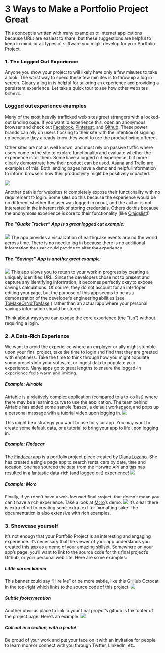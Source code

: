 # 3 Ways to Make a Portfolio Project Great

This concept is written with many examples of internet applications because URLs are easiest to share, but these suggestions are helpful to keep in mind for all types of software you might develop for your Portfolio Project.

### 1\. The Logged Out Experience

Anyone you show your project to will likely have only a few minutes to take a look. The worst way to spend these few minutes is to throw up a log in screen. Clearly a log in is helpful for tailoring an experience and providing a persistent experience. Let take a quick tour to see how other websites behave.

### Logged out experience examples

Many of the most heavily trafficked web sites greet strangers with a locked-out landing page. If you want to experience this, open an anonymous browser and check out [Facebook](https://intranet.alxswe.com/rltoken/ULGTYp0uzE4uWJGbnFmPtA "Facebook"), [Pinterest](https://intranet.alxswe.com/rltoken/DJt__AlVbTPlBGPrw2lsig "Pinterest"), and [Github](https://intranet.alxswe.com/rltoken/NOkhts6ijb5Lz72u6bTzCA "Github"). These power brands can rely on users flocking to their site with the intention of signing up because they already know they want to use the product being offered.

Other sites are not as well known, and must rely on passive traffic where users come to the site to explore functionality and evaluate whether the experience is for them. Some have a logged out experience, but more clearly demonstrate how their product can be used. [Asana](https://intranet.alxswe.com/rltoken/UME_yy8fc8Ws_fr72JGUtA "Asana") and [Trello](https://intranet.alxswe.com/rltoken/kLYdRW5kPngMyXK3TabA4Q "Trello") are examples of this. Both landing pages have a demo and helpful information to inform browsers how their productivity might be positively impacted.

![](https://s3.amazonaws.com/alx-intranet.hbtn.io/uploads/medias/2019/7/0254b5ad94ac07a84269.png?X-Amz-Algorithm=AWS4-HMAC-SHA256&X-Amz-Credential=AKIARDDGGGOUSBVO6H7D%2F20240814%2Fus-east-1%2Fs3%2Faws4_request&X-Amz-Date=20240814T155119Z&X-Amz-Expires=86400&X-Amz-SignedHeaders=host&X-Amz-Signature=b4039166240e8e2e39608f77a99f1c27597928d4deb244059e6ca40d53483dab)

Another path is for websites to completely expose their functionality with no requirement to login. Some sites do this because the experience would be no different whether the user was logged in or out, and the author is not interested in the inherent risk of storing credentials. Others do this because the anonymous experience is core to their functionality (like [Craigslist](https://intranet.alxswe.com/rltoken/TKmg19m3A7eVKSiH-cLEhQ "Craigslist")!)

##### The “Quake Tracker” App is a great logged out example:

[![](https://s3.amazonaws.com/alx-intranet.hbtn.io/uploads/medias/2019/7/fe651c2bdc7af270640d.png?X-Amz-Algorithm=AWS4-HMAC-SHA256&X-Amz-Credential=AKIARDDGGGOUSBVO6H7D%2F20240814%2Fus-east-1%2Fs3%2Faws4_request&X-Amz-Date=20240814T155119Z&X-Amz-Expires=86400&X-Amz-SignedHeaders=host&X-Amz-Signature=b6da77e438376990db503f6c18dec7d01fbbb3c986d865e61644cbc1fef0184a)](http://whispering-hamlet-2412.herokuapp.com/) The app provides a visualization of earthquake events around the world across time. There is no need to log in because there is no additional information the user could provide to alter the experience.

##### The “Savings” App is another great example:

[![](https://s3.amazonaws.com/alx-intranet.hbtn.io/uploads/medias/2019/7/19f3bed0f4c8d972c39e.png?X-Amz-Algorithm=AWS4-HMAC-SHA256&X-Amz-Credential=AKIARDDGGGOUSBVO6H7D%2F20240814%2Fus-east-1%2Fs3%2Faws4_request&X-Amz-Date=20240814T155119Z&X-Amz-Expires=86400&X-Amz-SignedHeaders=host&X-Amz-Signature=407f825fdd81ce9b9a8536d76194e999138b8b283b3cda6648121d12ec1f6571)](https://tomakeornottomake.com/savings) This app allows you to return to your work in progress by creating a uniquely identified URL. Since the developers chose not to present and capture any identifying information, it becomes perfectly okay to expose savings calculations. Of course, they do not account for an interloper editing your page, but the purpose of this app seems to be as a demonstration of the developer’s engineering abilities (see [ToMakeOrNotToMake](https://intranet.alxswe.com/rltoken/k5Nf-bd5pEJyxKW3cjI88w "ToMakeOrNotToMake") ) rather than an actual app where your personal savings information should be stored.

Think about ways you can expose the core experience (the “fun”) without requiring a login.

### 2\. A Data-Rich Experience

We want to avoid the experience where an employer or ally might stumble upon your final project, take the time to login and find that they are greeted with emptiness. Take the time to think through how you might populate some presets into your software, or ingest data to populate your experience. Many apps go to great lengths to ensure the logged-in experience feels warm and inviting.

##### Example: Airtable

Airtable is a relatively complex application (compared to a to-do list) where there may be a learning curve to use the application. The team behind Airtable has added some sample ‘bases’, a default workspace, and pops up a personal message with a tutorial video upon logging in. ![](https://s3.amazonaws.com/alx-intranet.hbtn.io/uploads/medias/2019/7/533600168a5efdaddbda.png?X-Amz-Algorithm=AWS4-HMAC-SHA256&X-Amz-Credential=AKIARDDGGGOUSBVO6H7D%2F20240814%2Fus-east-1%2Fs3%2Faws4_request&X-Amz-Date=20240814T155119Z&X-Amz-Expires=86400&X-Amz-SignedHeaders=host&X-Amz-Signature=ed597c99a1b699336f36ba12099097812eea5122fa038027f62503190137bb96)

This might be a strategy you want to use for your app. You may want to create some default data, or a tutorial to bring your app to life upon logging in.

##### Example: Findacar

The [Findacar](https://intranet.alxswe.com/rltoken/-JgRWdtJipUotYTPgJDY6g "Findacar") app is a portfolio project piece created by [Diana Lozano](https://intranet.alxswe.com/rltoken/mHEt4mAc6B8x7Chqkm54yQ "Diana Lozano"). She has created a single page app to search rental cars by date, time and location. She has sourced the data from the Hotwire API and this has resulted in a fantastic data-rich (and logged out) experience! ![](https://s3.amazonaws.com/alx-intranet.hbtn.io/uploads/medias/2019/7/41f95c992d17c94f1d2c.png?X-Amz-Algorithm=AWS4-HMAC-SHA256&X-Amz-Credential=AKIARDDGGGOUSBVO6H7D%2F20240814%2Fus-east-1%2Fs3%2Faws4_request&X-Amz-Date=20240814T155119Z&X-Amz-Expires=86400&X-Amz-SignedHeaders=host&X-Amz-Signature=197041708d92a1589ebeb00b555565c118937f4af0b9983923f58a003d528b41)

##### Example: Moro

Finally, if you don’t have a web-focused final project, that doesn’t mean you can’t have a rich experience. Take a look at [Moro](https://intranet.alxswe.com/rltoken/DJZ4EqI0cWjNYtvWdEKphQ "Moro")’s demo: ![](https://s3.amazonaws.com/alx-intranet.hbtn.io/uploads/medias/2019/7/277bbc8d0d3025e9bde6.gif?X-Amz-Algorithm=AWS4-HMAC-SHA256&X-Amz-Credential=AKIARDDGGGOUSBVO6H7D%2F20240814%2Fus-east-1%2Fs3%2Faws4_request&X-Amz-Date=20240814T155119Z&X-Amz-Expires=86400&X-Amz-SignedHeaders=host&X-Amz-Signature=138f8935d7c46cc6ccd9684d867e73406a6a2af9d833097638a99ac73f075a98) It’s clear there is extra effort to creating some extra text for formatting sake. The documentation is also extensive with rich examples.

### 3\. Showcase yourself

It’s not enough that your Portfolio Project is an interesting and engaging experience. It’s necessary that the viewer of your app understands you created this app as a demo of your amazing skillset. Somewhere on your app’s page, you’ll want to link to the source code for this final project’s Github, or your personal web site. Here are some examples:

##### Little corner banner

This banner could say “Hire Me” or be more subtle, like this GitHub Octocat in the top-right which links to the source code of this project. [![](https://s3.amazonaws.com/alx-intranet.hbtn.io/uploads/medias/2019/7/a41c197063bd9645d983.png?X-Amz-Algorithm=AWS4-HMAC-SHA256&X-Amz-Credential=AKIARDDGGGOUSBVO6H7D%2F20240814%2Fus-east-1%2Fs3%2Faws4_request&X-Amz-Date=20240814T155119Z&X-Amz-Expires=86400&X-Amz-SignedHeaders=host&X-Amz-Signature=8ef3d56c7b09af38260d21cebf92292c98e8c5ebf45c4a243a268f96ca1c097a)](https://arrayexplorer.netlify.com/)

##### Subtle footer mention

Another obvious place to link to your final project’s github is the footer of the project page. Here’s an example: [![](https://s3.amazonaws.com/alx-intranet.hbtn.io/uploads/medias/2019/7/2b648511e751885d8f29.png?X-Amz-Algorithm=AWS4-HMAC-SHA256&X-Amz-Credential=AKIARDDGGGOUSBVO6H7D%2F20240814%2Fus-east-1%2Fs3%2Faws4_request&X-Amz-Date=20240814T155119Z&X-Amz-Expires=86400&X-Amz-SignedHeaders=host&X-Amz-Signature=76b1d6e8cc5f9bd12151f1814acfe992bed83f4eeb5b2e085d7dc589569806f1)](https://isreacttranslatedyet.com/)

##### Call out in a section, with a photo!

Be proud of your work and put your face on it with an invitation for people to learn more or connect with you through Twitter, LinkedIn, etc.